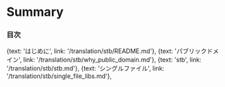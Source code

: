# Summary

### 目次

{text: 'はじめに', link: '/translation/stb/README.md'},
{text: 'パブリックドメイン', link: '/translation/stb/why_public_domain.md'},
{text: 'stb', link: '/translation/stb/stb.md'},
{text: 'シングルファイル', link: '/translation/stb/single_file_libs.md'},